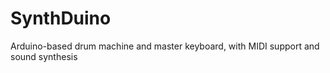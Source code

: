 # SynthDuino
Arduino-based drum machine and master keyboard, with MIDI support and sound synthesis 
